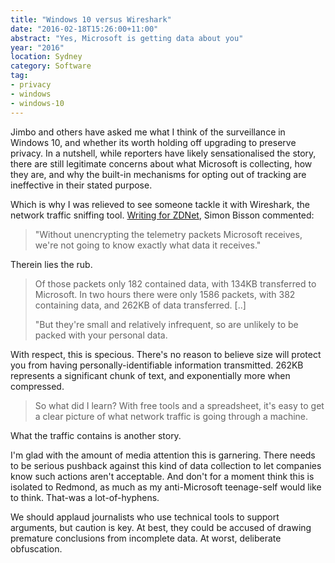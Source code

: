 ```yaml
---
title: "Windows 10 versus Wireshark"
date: "2016-02-18T15:26:00+11:00"
abstract: "Yes, Microsoft is getting data about you"
year: "2016"
location: Sydney
category: Software
tag:
- privacy
- windows
- windows-10
---
```

Jimbo and others have asked me what I think of the surveillance in Windows 10, and whether its worth holding off upgrading to preserve privacy. In a nutshell, while reporters have likely sensationalised the story, there are still legitimate concerns about what Microsoft is collecting, how they are, and why the built-in mechanisms for opting out of tracking are ineffective in their stated purpose.

Which is why I was relieved to see someone tackle it with Wireshark, the network traffic sniffing tool. [Writing for ZDNet], Simon Bisson commented:

> "Without unencrypting the telemetry packets Microsoft receives, we're not going to know exactly what data it receives."

Therein lies the rub.

> Of those packets only 182 contained data, with 134KB transferred to Microsoft. In two hours there were only 1586 packets, with 382 containing data, and 262KB of data transferred. [..]
>
> "But they're small and relatively infrequent, so are unlikely to be packed with your personal data.

With respect, this is specious. There's no reason to believe size will protect you from having personally-identifiable information transmitted. 262KB represents a significant chunk of text, and exponentially more when compressed.

> So what did I learn? With free tools and a spreadsheet, it's easy to get a clear picture of what network traffic is going through a machine.

What the traffic contains is another story.

I'm glad with the amount of media attention this is garnering. There needs to be serious pushback against this kind of data collection to let companies know such actions aren't acceptable. And don't for a moment think this is isolated to Redmond, as much as my anti-Microsoft teenage-self would like to think. That-was a lot-of-hyphens.

We should applaud journalists who use technical tools to support arguments, but caution is key. At best, they could be accused of drawing premature conclusions from incomplete data. At worst, deliberate obfuscation.

[Writing for ZDNet]: http://www.zdnet.com/article/windows-10-and-telemetry-time-for-a-simple-network-analysis/

